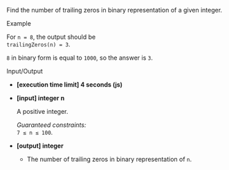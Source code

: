 
Find the number of trailing zeros in binary representation of a given integer.

Example

For  `n = 8`, the output should be  
`trailingZeros(n) = 3`.

`8`  in binary form is equal to  `1000`, so the answer is  `3`.

Input/Output

-   **[execution time limit] 4 seconds (js)**
    
-   **[input] integer n**
    
    A positive integer.
    
    _Guaranteed constraints:_  
    `7 ≤ n ≤ 100`.
    
-   **[output] integer**
    
    -   The number of trailing zeros in binary representation of  `n`.